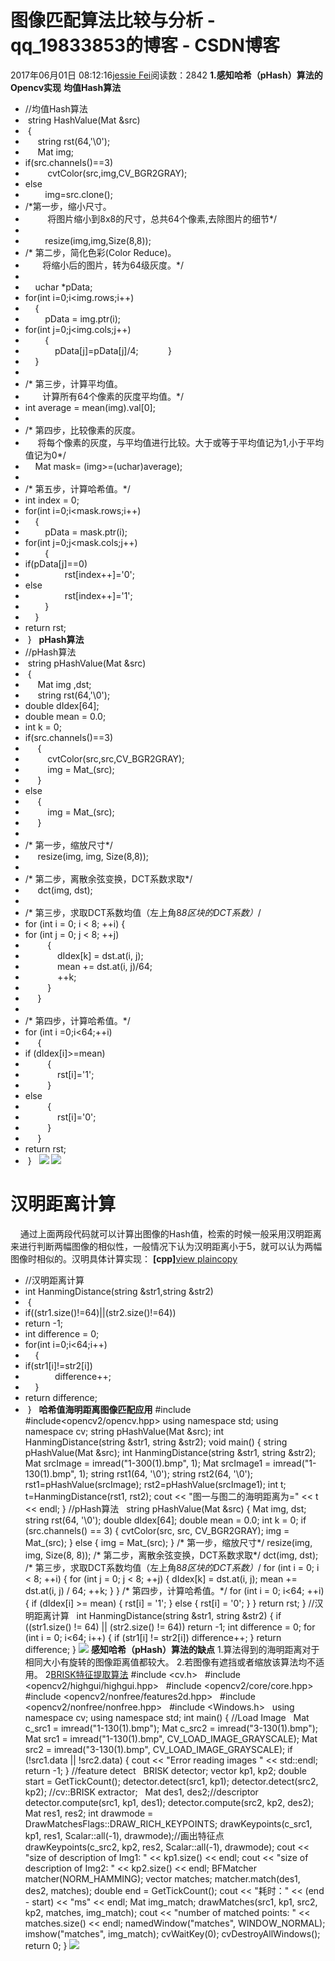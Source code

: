 # 图像匹配算法比较与分析 - qq_19833853的博客 - CSDN博客
2017年06月01日 08:12:16[jessie Fei](https://me.csdn.net/qq_19833853)阅读数：2842
**1.感知哈希（pHash）算法的Opencv实现**
**均值Hash算法**
- //均值Hash算法
-  string HashValue(Mat &src)  
-  {  
-      string rst(64,'\0');  
-      Mat img;  
- if(src.channels()==3)  
-          cvtColor(src,img,CV_BGR2GRAY);  
- else
-         img=src.clone();  
- /*第一步，缩小尺寸。
-          将图片缩小到8x8的尺寸，总共64个像素,去除图片的细节*/
- 
-         resize(img,img,Size(8,8));  
- /* 第二步，简化色彩(Color Reduce)。
-        将缩小后的图片，转为64级灰度。*/
- 
-     uchar *pData;  
- for(int i=0;i<img.rows;i++)  
-     {  
-         pData = img.ptr<uchar>(i);  
- for(int j=0;j<img.cols;j++)  
-         {  
-             pData[j]=pData[j]/4;            }  
-     }  
- 
- /* 第三步，计算平均值。
-        计算所有64个像素的灰度平均值。*/
- int average = mean(img).val[0];  
- 
- /* 第四步，比较像素的灰度。
-      将每个像素的灰度，与平均值进行比较。大于或等于平均值记为1,小于平均值记为0*/
-     Mat mask= (img>=(uchar)average);  
- 
- /* 第五步，计算哈希值。*/
- int index = 0;  
- for(int i=0;i<mask.rows;i++)  
-     {  
-         pData = mask.ptr<uchar>(i);  
- for(int j=0;j<mask.cols;j++)  
-         {  
- if(pData[j]==0)  
-                 rst[index++]='0';  
- else
-                 rst[index++]='1';  
-         }  
-     }  
- return rst;  
-  }  
**pHash算法**
- //pHash算法
-  string pHashValue(Mat &src)  
-  {  
-      Mat img ,dst;  
-      string rst(64,'\0');  
- double dIdex[64];  
- double mean = 0.0;  
- int k = 0;  
- if(src.channels()==3)  
-      {  
-          cvtColor(src,src,CV_BGR2GRAY);  
-          img = Mat_<double>(src);  
-      }     
- else
-      {  
-          img = Mat_<double>(src);  
-      }       
- 
- /* 第一步，缩放尺寸*/
-      resize(img, img, Size(8,8));  
- 
- /* 第二步，离散余弦变换，DCT系数求取*/
-      dct(img, dst);   
- 
- /* 第三步，求取DCT系数均值（左上角8*8区块的DCT系数）*/
- for (int i = 0; i < 8; ++i) {  
- for (int j = 0; j < 8; ++j)   
-          {  
-              dIdex[k] = dst.at<double>(i, j);  
-              mean += dst.at<double>(i, j)/64;  
-              ++k;  
-          }  
-      }  
- 
- /* 第四步，计算哈希值。*/
- for (int i =0;i<64;++i)  
-      {  
- if (dIdex[i]>=mean)  
-          {  
-              rst[i]='1';  
-          }  
- else
-          {  
-              rst[i]='0';  
-          }  
-      }  
- return rst;  
-  }  
![](http://static.blog.csdn.net/images/save_snippets.png)
![](http://static.blog.csdn.net/images/save_snippets.png)
# 汉明距离计算     
    通过上面两段代码就可以计算出图像的Hash值，检索的时候一般采用汉明距离来进行判断两幅图像的相似性，一般情况下认为汉明距离小于5，就可以认为两幅图像时相似的。汉明具体计算实现：
**[cpp]**[view
 plain](http://blog.csdn.net/huixingshao/article/details/43524581#)[copy](http://blog.csdn.net/huixingshao/article/details/43524581#)
- //汉明距离计算
- int HanmingDistance(string &str1,string &str2)  
-  {  
- if((str1.size()!=64)||(str2.size()!=64))  
- return -1;  
- int difference = 0;  
- for(int i=0;i<64;i++)  
-     {  
- if(str1[i]!=str2[i])  
-             difference++;  
-     }  
- return difference;  
-  }  
**哈希值海明距离图像匹配应用**
#include<iostream>
#include<opencv2/opencv.hpp>
using namespace std;
using namespace cv;
string pHashValue(Mat &src);
int HanmingDistance(string &str1, string &str2);
void main()
{
string pHashValue(Mat &src);
int HanmingDistance(string &str1, string &str2);
Mat srcImage = imread("1-300(1).bmp", 1);
Mat srcImage1 = imread("1-130(1).bmp", 1);
string rst1(64, '\0');
string rst2(64, '\0');
rst1=pHashValue(srcImage);
rst2=pHashValue(srcImage1);
int t;
t=HanmingDistance(rst1, rst2);
cout << "图一与图二的海明距离为=" << t << endl;
}
//pHash算法  
string pHashValue(Mat &src)
{
Mat img, dst;
string rst(64, '\0');
double dIdex[64];
double mean = 0.0;
int k = 0;
if (src.channels() == 3)
{
cvtColor(src, src, CV_BGR2GRAY);
img = Mat_<double>(src);
}
else
{
img = Mat_<double>(src);
}
/* 第一步，缩放尺寸*/
resize(img, img, Size(8, 8));
/* 第二步，离散余弦变换，DCT系数求取*/
dct(img, dst);
/* 第三步，求取DCT系数均值（左上角8*8区块的DCT系数）*/
for (int i = 0; i < 8; ++i) {
for (int j = 0; j < 8; ++j)
{
dIdex[k] = dst.at<double>(i, j);
mean += dst.at<double>(i, j) / 64;
++k;
}
}
/* 第四步，计算哈希值。*/
for (int i = 0; i<64; ++i)
{
if (dIdex[i] >= mean)
{
rst[i] = '1';
}
else
{
rst[i] = '0';
}
}
return rst;
}
//汉明距离计算  
int HanmingDistance(string &str1, string &str2)
{
if ((str1.size() != 64) || (str2.size() != 64))
return -1;
int difference = 0;
for (int i = 0; i<64; i++)
{
if (str1[i] != str2[i])
difference++;
}
return difference;
}
![](https://img-blog.csdn.net/20170601101932549?watermark/2/text/aHR0cDovL2Jsb2cuY3Nkbi5uZXQvcXFfMTk4MzM4NTM=/font/5a6L5L2T/fontsize/400/fill/I0JBQkFCMA==/dissolve/70/gravity/SouthEast)
**感知哈希（pHash）算法的缺点**
1.算法得到的海明距离对于相同大小有旋转的图像距离值都较大。
2.若图像有遮挡或者缩放该算法均不适用。
2[BRISK特征提取算法](http://blog.csdn.net/carson2005/article/details/53767565)
#include <cv.h>  
#include <opencv2/highgui/highgui.hpp>  
#include <opencv2/core/core.hpp>  
#include <opencv2/nonfree/features2d.hpp>  
#include <opencv2/nonfree/nonfree.hpp>  
#include <Windows.h>  
using namespace cv;
using namespace std;
int main()
{
//Load Image  
Mat c_src1 = imread("1-130(1).bmp");
Mat c_src2 = imread("3-130(1).bmp");
Mat src1 = imread("1-130(1).bmp", CV_LOAD_IMAGE_GRAYSCALE);
Mat src2 = imread("3-130(1).bmp", CV_LOAD_IMAGE_GRAYSCALE);
if (!src1.data || !src2.data)
{
cout << "Error reading images " << std::endl;
return -1;
}
//feature detect  
BRISK detector;
vector<KeyPoint> kp1, kp2;
double start = GetTickCount();
detector.detect(src1, kp1);
detector.detect(src2, kp2);
//cv::BRISK extractor;  
Mat des1, des2;//descriptor  
detector.compute(src1, kp1, des1);
detector.compute(src2, kp2, des2);
Mat res1, res2;
int drawmode = DrawMatchesFlags::DRAW_RICH_KEYPOINTS;
drawKeypoints(c_src1, kp1, res1, Scalar::all(-1), drawmode);//画出特征点  
drawKeypoints(c_src2, kp2, res2, Scalar::all(-1), drawmode);
cout << "size of description of Img1: " << kp1.size() << endl;
cout << "size of description of Img2: " << kp2.size() << endl;
BFMatcher matcher(NORM_HAMMING);
vector<DMatch> matches;
matcher.match(des1, des2, matches);
double end = GetTickCount();
cout << "耗时：" << (end - start) << "ms" << endl;
Mat img_match;
drawMatches(src1, kp1, src2, kp2, matches, img_match);
cout << "number of matched points: " << matches.size() << endl;
namedWindow("matches", WINDOW_NORMAL);
imshow("matches", img_match);
cvWaitKey(0);
cvDestroyAllWindows();
return 0;
}
![](https://img-blog.csdn.net/20170601180455054?watermark/2/text/aHR0cDovL2Jsb2cuY3Nkbi5uZXQvcXFfMTk4MzM4NTM=/font/5a6L5L2T/fontsize/400/fill/I0JBQkFCMA==/dissolve/70/gravity/Center)
